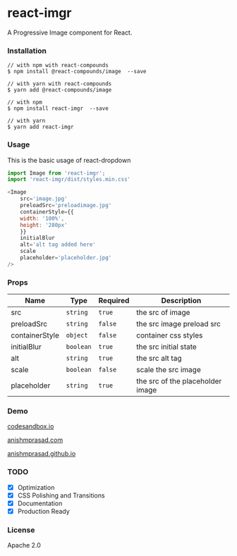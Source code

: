 # react-imgr

A Progressive Image component for React.

### Installation

```
// with npm with react-compounds
$ npm install @react-compounds/image  --save

// with yarn with react-compounds
$ yarn add @react-compounds/image

// with npm
$ npm install react-imgr  --save

// with yarn
$ yarn add react-imgr
```

### Usage

This is the basic usage of react-dropdown

```Javascript
import Image from 'react-imgr';
import 'react-imgr/dist/styles.min.css'

<Image
    src='image.jpg'
    preloadSrc='preloadimage.jpg'
    containerStyle={{
	width: '100%',
	height: '280px'
    }}
    initialBlur
    alt='alt tag added here'
    scale
    placeholder='placeholder.jpg'
/>
```

### Props

| Name           | Type      | Required | Description                      |
| -------------- | --------- | -------- | -------------------------------- |
| src            | `string`  | `true`   | the src of image                 |
| preloadSrc     | `string`  | `false`  | the src image preload src        |
| containerStyle | `object`  | `false`  | container css styles             |
| initialBlur    | `boolean` | `true`   | the src initial state            |
| alt            | `string`  | `true`   | the src alt tag                  |
| scale          | `boolean` | `false`  | scale the src image              |
| placeholder    | `string`  | `true`   | the src of the placeholder image |

### Demo

[codesandbox.io](https://codesandbox.io/embed/xj5p7lzlnp)

[anishmprasad.com](https://anishmprasad.com/opensource/react-imgr)

[anishmprasad.github.io](https://anishmprasad.github.io/opensource/react-imgr)

### TODO

-   [x] Optimization
-   [x] CSS Polishing and Transitions
-   [x] Documentation
-   [x] Production Ready

### License

Apache 2.0
